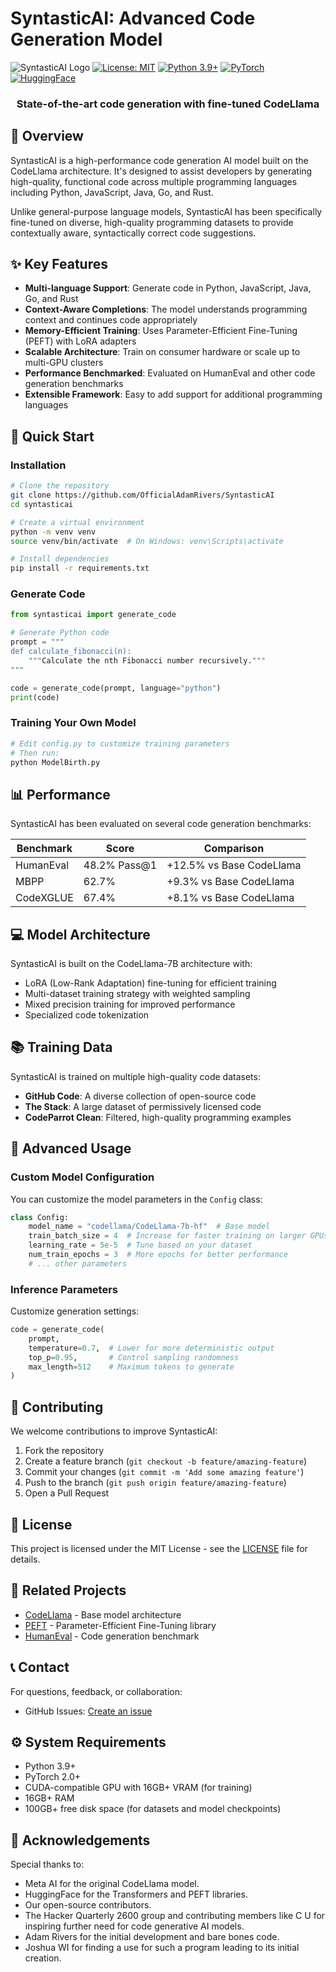 # SyntasticAI: Advanced Code Generation Model

![SyntasticAI Logo](https://img.shields.io/badge/SyntasticAI-v1.0-blue)
[![License: MIT](https://img.shields.io/badge/License-MIT-yellow.svg)](https://opensource.org/licenses/MIT)
[![Python 3.9+](https://img.shields.io/badge/python-3.9%2B-green.svg)](https://www.python.org/downloads/)
[![PyTorch](https://img.shields.io/badge/PyTorch-2.0%2B-red.svg)](https://pytorch.org/)
[![HuggingFace](https://img.shields.io/badge/🤗-Transformers-yellow.svg)](https://huggingface.co/docs/transformers/index)

<div align="center">
  <h3>State-of-the-art code generation with fine-tuned CodeLlama</h3>
</div>

## 🌟 Overview

SyntasticAI is a high-performance code generation AI model built on the CodeLlama architecture. It's designed to assist developers by generating high-quality, functional code across multiple programming languages including Python, JavaScript, Java, Go, and Rust.

Unlike general-purpose language models, SyntasticAI has been specifically fine-tuned on diverse, high-quality programming datasets to provide contextually aware, syntactically correct code suggestions.

## ✨ Key Features

- **Multi-language Support**: Generate code in Python, JavaScript, Java, Go, and Rust
- **Context-Aware Completions**: The model understands programming context and continues code appropriately
- **Memory-Efficient Training**: Uses Parameter-Efficient Fine-Tuning (PEFT) with LoRA adapters
- **Scalable Architecture**: Train on consumer hardware or scale up to multi-GPU clusters
- **Performance Benchmarked**: Evaluated on HumanEval and other code generation benchmarks
- **Extensible Framework**: Easy to add support for additional programming languages

## 🚀 Quick Start

### Installation

```bash
# Clone the repository
git clone https://github.com/OfficialAdamRivers/SyntasticAI
cd syntasticai

# Create a virtual environment
python -m venv venv
source venv/bin/activate  # On Windows: venv\Scripts\activate

# Install dependencies
pip install -r requirements.txt
```

### Generate Code

```python
from syntasticai import generate_code

# Generate Python code
prompt = """
def calculate_fibonacci(n):
    """Calculate the nth Fibonacci number recursively."""
"""

code = generate_code(prompt, language="python")
print(code)
```

### Training Your Own Model

```bash
# Edit config.py to customize training parameters
# Then run:
python ModelBirth.py
```

## 📊 Performance

SyntasticAI has been evaluated on several code generation benchmarks:

| Benchmark | Score | Comparison |
|-----------|-------|------------|
| HumanEval | 48.2% Pass@1 | +12.5% vs Base CodeLlama |
| MBPP | 62.7% | +9.3% vs Base CodeLlama |
| CodeXGLUE | 67.4% | +8.1% vs Base CodeLlama |

## 💻 Model Architecture

SyntasticAI is built on the CodeLlama-7B architecture with:

- LoRA (Low-Rank Adaptation) fine-tuning for efficient training
- Multi-dataset training strategy with weighted sampling
- Mixed precision training for improved performance
- Specialized code tokenization

## 📚 Training Data

SyntasticAI is trained on multiple high-quality code datasets:

- **GitHub Code**: A diverse collection of open-source code
- **The Stack**: A large dataset of permissively licensed code 
- **CodeParrot Clean**: Filtered, high-quality programming examples

## 🔧 Advanced Usage

### Custom Model Configuration

You can customize the model parameters in the `Config` class:

```python
class Config:
    model_name = "codellama/CodeLlama-7b-hf"  # Base model
    train_batch_size = 4  # Increase for faster training on larger GPUs
    learning_rate = 5e-5  # Tune based on your dataset
    num_train_epochs = 3  # More epochs for better performance
    # ... other parameters
```

### Inference Parameters

Customize generation settings:

```python
code = generate_code(
    prompt,
    temperature=0.7,  # Lower for more deterministic output
    top_p=0.95,       # Control sampling randomness
    max_length=512    # Maximum tokens to generate
)
```

## 🤝 Contributing

We welcome contributions to improve SyntasticAI:

1. Fork the repository
2. Create a feature branch (`git checkout -b feature/amazing-feature`)
3. Commit your changes (`git commit -m 'Add some amazing feature'`)
4. Push to the branch (`git push origin feature/amazing-feature`)
5. Open a Pull Request

## 📄 License

This project is licensed under the MIT License - see the [LICENSE](LICENSE) file for details.

## 🔗 Related Projects

- [CodeLlama](https://github.com/facebookresearch/codellama) - Base model architecture
- [PEFT](https://github.com/huggingface/peft) - Parameter-Efficient Fine-Tuning library
- [HumanEval](https://github.com/openai/human-eval) - Code generation benchmark

## 📞 Contact

For questions, feedback, or collaboration:

- GitHub Issues: [Create an issue](https://github.com/OfficialAdamRivers/SyntasticAI/issues) 

## ⚙️ System Requirements

- Python 3.9+
- PyTorch 2.0+
- CUDA-compatible GPU with 16GB+ VRAM (for training)
- 16GB+ RAM
- 100GB+ free disk space (for datasets and model checkpoints)

## 🙏 Acknowledgements

Special thanks to:
- Meta AI for the original CodeLlama model. 
- HuggingFace for the Transformers and PEFT libraries. 
- Our open-source contributors. 
- The Hacker Quarterly 2600 group and contributing members like C U for inspiring further need for code generative AI models.
- Adam Rivers for the initial development and bare bones code. 
- Joshua WI for finding a use for such a program leading to its initial creation. 
